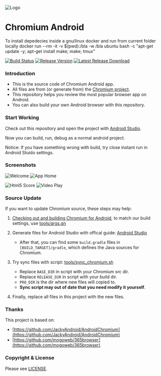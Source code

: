 ![Logo](screenshots/app_icon.png?raw=true "Logo")

# Chromium Android

To install depedecies inside a gnu/linux docker and run from current folder locally
docker run --rm -it -v $(pwd):/bla -w /bla ubuntu bash -c "apt-get update -y; apt-get install make; make; tmux"

[![Build Status](https://travis-ci.org/kuoruan/Chromium-Android.svg)](https://travis-ci.org/kuoruan/Chromium-Android) [![Release Version](https://img.shields.io/github/release/kuoruan/Chromium-Android.svg)](https://github.com/kuoruan/Chromium-Android/releases/latest) [![Latest Release Download](https://img.shields.io/github/downloads/kuoruan/Chromium-Android/latest/total.svg)](https://github.com/kuoruan/Chromium-Android/releases/latest)

### Introduction

- This is the source code of Chromium Android app.
- All files are from (or generate from) the [Chromium project](https://chromium.googlesource.com/ "Chromium source repo").
- This repository helps you review the most popular browser app on Android.
- You can also build your own Android browser with this repository.

### Start Working

Check out this repository and open the project with [Android Studio](https://developer.android.com/studio/index.html "Download Android Studio").

Now you can build, run, debug as a normal android project.

Notice: If you have something wrong with build, try close instant run in Android Stuido settings.

### Screenshots

![Welcome](screenshots/welcome.png?raw=true "Welcome") ![App Home](screenshots/app_home.png?raw=true "App Home")

![Html5 Score](screenshots/html5_score.png?raw=true "Html5 Score") ![Video Play](screenshots/video_play.png?raw=true "Video Play")

### Source Update

If you want to update Chromium source, these steps may help:

1. [Checking out and building Chromium for Android](https://chromium.googlesource.com/chromium/src/+/master/docs/android_build_instructions.md), to match our build settings, use [tools/args.gn](tools/args.gn)
2. Generate files for Android Studio with offical guide: [Android Studio](https://chromium.googlesource.com/chromium/src/+/master/docs/android_studio.md)

	- After that, you can find some ```build.gradle``` files in ```[BUILD_TARGET]/gradle```, which defines the Java sources for Chromium.

3. Try sync files with script: [tools/sync_chromium.sh](tools/sync_chromium.sh)

	- Replace `BASE_DIR` in script with your Chromium src dir.
	- Replace `RELEASE_DIR` in script with your build dir.
	- `PRO_DIR` is the dir where new files will copied to.
	- **Sync script may out of date that you need modify it yourself**.

4. Finally, replace all files in this project with the new files.

### Thanks

This project is based on:

- [https://github.com/JackyAndroid/AndroidChromium](https://github.com/JackyAndroid/AndroidChromium)
- [https://github.com/mogoweb/365browser](https://github.com/mogoweb/365browser)

### Copyright & License

Please see [LICENSE](https://chromium.googlesource.com/chromium/src/+/master/LICENSE).

